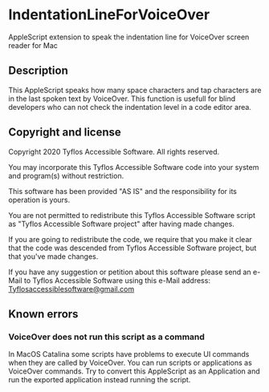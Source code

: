 # IndentationLineForVoiceOver
AppleScript extension to speak the indentation line for VoiceOver screen reader for Mac

## Description

This AppleScript speaks how many space characters and tap characters are in the last spoken text by VoiceOver.
This function is usefull for blind developers who can not check the indentation level in a code editor area.

## Copyright and license

Copyright 2020 Tyflos Accessible Software. All rights reserved.

You may incorporate this Tyflos Accessible Software code into your system and 	program(s) without restriction.  

This software has been provided "AS IS" and the responsibility for its operation is yours.  

You are not permitted to redistribute this Tyflos Accessible Software script as "Tyflos 	Accessible Software project" after having made changes.  

If you are going to redistribute the code, we require that you make it clear that the code was 		descended from Tyflos Accessible Software project, but that you've made changes.

If you have any suggestion or petition about this software please send an e-Mail to Tyflos Accessible Software using this e-Mail address:
	[Tyflosaccessiblesoftware@gmail.com](mailto:Tyflosaccessiblesoftware@gmail.com)

## Known errors

### VoiceOver does not run this script as a command

In MacOS Catalina some scripts have problems to execute UI commands when they are called by VoiceOver.
You can run scripts or applications as VoiceOver commands. Try to convert this AppleScript as an Application and run the exported application instead running the script.

